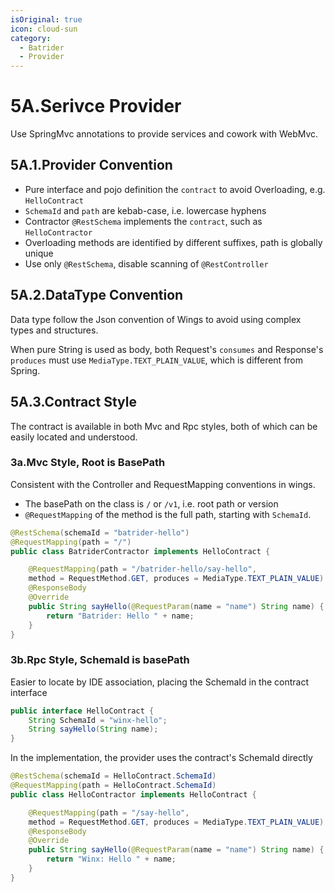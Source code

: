```yaml
---
isOriginal: true
icon: cloud-sun
category:
  - Batrider
  - Provider
---
```


# 5A.Serivce Provider

Use SpringMvc annotations to provide services and cowork with WebMvc.

## 5A.1.Provider Convention

* Pure interface and pojo definition the `contract` to avoid Overloading, e.g. `HelloContract`
* `SchemaId` and `path` are kebab-case, i.e. lowercase hyphens
* Contractor `@RestSchema` implements the `contract`, such as `HelloContractor`
* Overloading methods are identified by different suffixes, path is globally unique
* Use only `@RestSchema`, disable scanning of `@RestController`

## 5A.2.DataType Convention

Data type follow the Json convention of Wings to avoid using complex types and structures.

When pure String is used as body, both Request's `consumes` and Response's `produces` must use
`MediaType.TEXT_PLAIN_VALUE`, which is different from Spring.

## 5A.3.Contract Style

The contract is available in both Mvc and Rpc styles, both of which can be easily located and understood.

### 3a.Mvc Style, Root is BasePath

Consistent with the Controller and RequestMapping conventions in wings.

* The basePath on the class is `/` or `/v1`, i.e. root path or version
* `@RequestMapping` of the method is the full path, starting with `SchemaId`.

```java
@RestSchema(schemaId = "batrider-hello")
@RequestMapping(path = "/")
public class BatriderContractor implements HelloContract {

    @RequestMapping(path = "/batrider-hello/say-hello",
    method = RequestMethod.GET, produces = MediaType.TEXT_PLAIN_VALUE)
    @ResponseBody
    @Override
    public String sayHello(@RequestParam(name = "name") String name) {
        return "Batrider: Hello " + name;
    }
}
```

### 3b.Rpc Style, SchemaId is basePath

Easier to locate by IDE association, placing the SchemaId in the contract interface

```java
public interface HelloContract {
    String SchemaId = "winx-hello";
    String sayHello(String name);
}
```

In the implementation, the provider uses the contract's SchemaId directly

```java
@RestSchema(schemaId = HelloContract.SchemaId)
@RequestMapping(path = HelloContract.SchemaId)
public class HelloContractor implements HelloContract {

    @RequestMapping(path = "/say-hello",
    method = RequestMethod.GET, produces = MediaType.TEXT_PLAIN_VALUE)
    @ResponseBody
    @Override
    public String sayHello(@RequestParam(name = "name") String name) {
        return "Winx: Hello " + name;
    }
}
```
